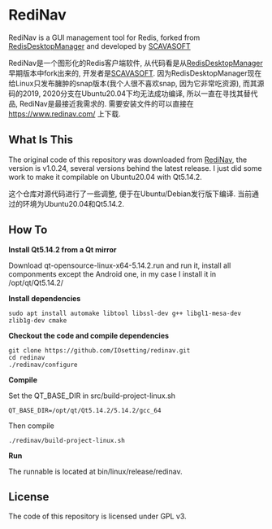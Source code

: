 # RediNav
RediNav is a GUI management tool for Redis, forked from [RedisDesktopManager](https://github.com/uglide/RedisDesktopManager) and developed by [SCAVASOFT](https://www.scavasoft.com/)  

RediNav是一个图形化的Redis客户端软件, 从代码看是从[RedisDesktopManager](https://github.com/uglide/RedisDesktopManager) 早期版本中fork出来的,
开发者是[SCAVASOFT](https://www.scavasoft.com/). 因为RedisDesktopManager现在给Linux只发布臃肿的snap版本(我个人很不喜欢snap, 因为它非常吃资源),
而其源码的2019, 2020分支在Ubuntu20.04下均无法成功编译, 所以一直在寻找其替代品, RediNav是最接近我需求的. 需要安装文件的可以直接在 https://www.redinav.com/ 上下载.


## What Is This
The original code of this repository was downloaded from [RediNav](https://www.redinav.com/), the version is v1.0.24, several versions behind the latest release. I just did some work to make it compilable on Ubuntu20.04 with Qt5.14.2.

这个仓库对源代码进行了一些调整, 便于在Ubuntu/Debian发行版下编译. 当前通过的环境为Ubuntu20.04和Qt5.14.2.

## How To
**Install Qt5.14.2 from a Qt mirror**

Download qt-opensource-linux-x64-5.14.2.run and run it, install all componments except the Android one, in my case I install it in /opt/qt/Qt5.14.2/

**Install dependencies**

```shell
sudo apt install automake libtool libssl-dev g++ libgl1-mesa-dev zlib1g-dev cmake
```

**Checkout the code and compile dependencies**

```shell
git clone https://github.com/IOsetting/redinav.git
cd redinav
./redinav/configure
```

**Compile**

Set the QT_BASE_DIR in src/build-project-linux.sh
```
QT_BASE_DIR=/opt/qt/Qt5.14.2/5.14.2/gcc_64
```

Then compile

```shell
./redinav/build-project-linux.sh
```

**Run**

The runnable is located at bin/linux/release/redinav.

## License

The code of this repository is licensed under GPL v3.
